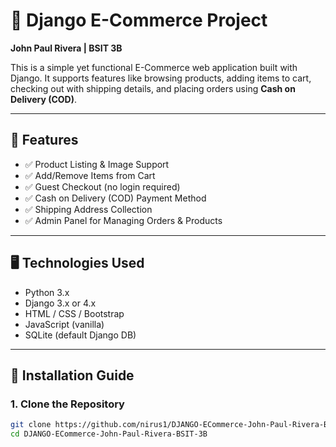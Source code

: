 # 🛒 Django E-Commerce Project  
**John Paul Rivera | BSIT 3B**

This is a simple yet functional E-Commerce web application built with Django. It supports features like browsing products, adding items to cart, checking out with shipping details, and placing orders using **Cash on Delivery (COD)**.

---

## 🔧 Features

- ✅ Product Listing & Image Support
- ✅ Add/Remove Items from Cart
- ✅ Guest Checkout (no login required)
- ✅ Cash on Delivery (COD) Payment Method
- ✅ Shipping Address Collection
- ✅ Admin Panel for Managing Orders & Products

---

## 🖥️ Technologies Used

- Python 3.x  
- Django 3.x or 4.x  
- HTML / CSS / Bootstrap  
- JavaScript (vanilla)  
- SQLite (default Django DB)

---

## 🚀 Installation Guide

### 1. Clone the Repository

```bash
git clone https://github.com/nirus1/DJANGO-ECommerce-John-Paul-Rivera-BSIT-3B.git
cd DJANGO-ECommerce-John-Paul-Rivera-BSIT-3B
